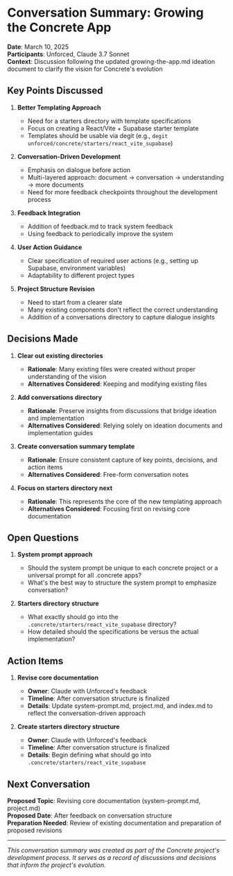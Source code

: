 # Conversation Summary: Growing the Concrete App

**Date**: March 10, 2025  
**Participants**: Unforced, Claude 3.7 Sonnet  
**Context**: Discussion following the updated growing-the-app.md ideation document to clarify the vision for Concrete's evolution

## Key Points Discussed

1. **Better Templating Approach**
   - Need for a starters directory with template specifications
   - Focus on creating a React/Vite + Supabase starter template
   - Templates should be usable via degit (e.g., `degit unforced/concrete/starters/react_vite_supabase`)

2. **Conversation-Driven Development**
   - Emphasis on dialogue before action
   - Multi-layered approach: document → conversation → understanding → more documents
   - Need for more feedback checkpoints throughout the development process

3. **Feedback Integration**
   - Addition of feedback.md to track system feedback
   - Using feedback to periodically improve the system

4. **User Action Guidance**
   - Clear specification of required user actions (e.g., setting up Supabase, environment variables)
   - Adaptability to different project types

5. **Project Structure Revision**
   - Need to start from a clearer slate
   - Many existing components don't reflect the correct understanding
   - Addition of a conversations directory to capture dialogue insights

## Decisions Made

1. **Clear out existing directories**
   - **Rationale**: Many existing files were created without proper understanding of the vision
   - **Alternatives Considered**: Keeping and modifying existing files

2. **Add conversations directory**
   - **Rationale**: Preserve insights from discussions that bridge ideation and implementation
   - **Alternatives Considered**: Relying solely on ideation documents and implementation guides

3. **Create conversation summary template**
   - **Rationale**: Ensure consistent capture of key points, decisions, and action items
   - **Alternatives Considered**: Free-form conversation notes

4. **Focus on starters directory next**
   - **Rationale**: This represents the core of the new templating approach
   - **Alternatives Considered**: Focusing first on revising core documentation

## Open Questions

1. **System prompt approach**
   - Should the system prompt be unique to each concrete project or a universal prompt for all .concrete apps?
   - What's the best way to structure the system prompt to emphasize conversation?

2. **Starters directory structure**
   - What exactly should go into the `.concrete/starters/react_vite_supabase` directory?
   - How detailed should the specifications be versus the actual implementation?

## Action Items

1. **Revise core documentation**
   - **Owner**: Claude with Unforced's feedback
   - **Timeline**: After conversation structure is finalized
   - **Details**: Update system-prompt.md, project.md, and index.md to reflect the conversation-driven approach

2. **Create starters directory structure**
   - **Owner**: Claude with Unforced's feedback
   - **Timeline**: After conversation structure is finalized
   - **Details**: Begin defining what should go into `.concrete/starters/react_vite_supabase`

## Next Conversation

**Proposed Topic**: Revising core documentation (system-prompt.md, project.md)  
**Proposed Date**: After feedback on conversation structure  
**Preparation Needed**: Review of existing documentation and preparation of proposed revisions

---

*This conversation summary was created as part of the Concrete project's development process. It serves as a record of discussions and decisions that inform the project's evolution.* 